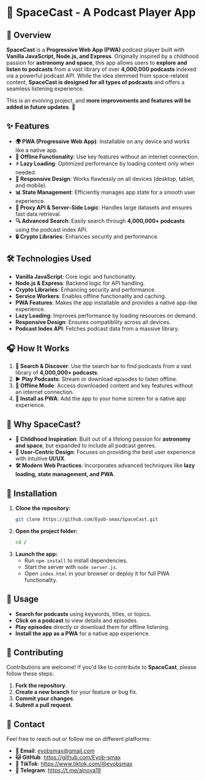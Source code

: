 # 🚀 SpaceCast - A Podcast Player App

## 🌌 Overview

**SpaceCast** is a **Progressive Web App (PWA)** podcast player built with **Vanilla JavaScript, Node.js, and Express**. Originally inspired by a childhood passion for **astronomy and space**, this app allows users to **explore and listen to podcasts** from a vast library of over **4,000,000 podcasts** indexed via a powerful podcast API. While the idea stemmed from space-related content, **SpaceCast is designed for all types of podcasts** and offers a seamless listening experience.

This is an evolving project, and **more improvements and features will be added in future updates**. 🚧

## ✨ Features

- **🌍 PWA (Progressive Web App)**: Installable on any device and works like a native app.
- **📶 Offline Functionality**: Use key features without an internet connection.
- **⚡ Lazy Loading**: Optimized performance by loading content only when needed.
- **📱 Responsive Design**: Works flawlessly on all devices (desktop, tablet, and mobile).
- **📊 State Management**: Efficiently manages app state for a smooth user experience.
- **🔗 Proxy API & Server-Side Logic**: Handles large datasets and ensures fast data retrieval.
- **🔍 Advanced Search**: Easily search through **4,000,000+ podcasts** using the podcast index API.
- **🔒 Crypto Libraries**: Enhances security and performance.

## 🛠️ Technologies Used

- **Vanilla JavaScript**: Core logic and functionality.
- **Node.js & Express**: Backend logic for API handling.
- **Crypto Libraries**: Enhancing security and performance.
- **Service Workers**: Enables offline functionality and caching.
- **PWA Features**: Makes the app installable and provides a native app-like experience.
- **Lazy Loading**: Improves performance by loading resources on demand.
- **Responsive Design**: Ensures compatibility across all devices.
- **Podcast Index API**: Fetches podcast data from a massive library.

## 🎧 How It Works

1. **🔎 Search & Discover**: Use the search bar to find podcasts from a vast library of **4,000,000+ podcasts**.
2. **▶️ Play Podcasts**: Stream or download episodes to listen offline.
3. **📴 Offline Mode**: Access downloaded content and key features without an internet connection.
4. **📲 Install as PWA**: Add the app to your home screen for a native app experience.

## 🌠 Why SpaceCast?

- **🚀 Childhood Inspiration**: Built out of a lifelong passion for **astronomy and space**, but expanded to include all podcast genres.
- **🎨 User-Centric Design**: Focuses on providing the best user experience with intuitive **UI/UX**.
- **🛠️ Modern Web Practices**: Incorporates advanced techniques like **lazy loading, state management, and PWA**.

## 💾 Installation

1. **Clone the repository:**
   ```sh
   git clone https://github.com/Eyob-smax/SpaceCast.git
   ```
2. **Open the project folder:**
   ```sh
   cd /
   ```
3. **Launch the app:**
   - Run `npm install` to install dependencies.
   - Start the server with `node server.js`.
   - Open `index.html` in your browser or deploy it for full PWA functionality.

## 🎯 Usage

- **Search for podcasts** using keywords, titles, or topics.
- **Click on a podcast** to view details and episodes.
- **Play episodes** directly or download them for offline listening.
- **Install the app as a PWA** for a native app experience.

## 🤝 Contributing

Contributions are welcome! If you'd like to contribute to **SpaceCast**, please follow these steps:

1. **Fork the repository**.
2. **Create a new branch** for your feature or bug fix.
3. **Commit your changes**.
4. **Submit a pull request**.


## 📩 Contact

Feel free to reach out or follow me on different platforms:

- **📧 Email**: eyobsmax@gmail.com
- **🐱 GitHub**: https://github.com/Eyob-smax
- **🎵 TikTok**: https://www.tiktok.com/@eyobsmax
- **📢 Telegram**: https://t.me/alnova19

